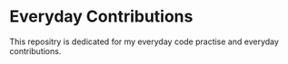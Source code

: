 #   Everyday Contributions


This repositry is dedicated for my everyday code practise and  everyday contributions.

